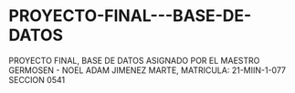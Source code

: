# PROYECTO-FINAL---BASE-DE-DATOS
PROYECTO FINAL, BASE DE DATOS ASIGNADO POR EL MAESTRO GERMOSEN - NOEL ADAM JIMENEZ MARTE, MATRICULA: 21-MIIN-1-077 SECCION 0541
